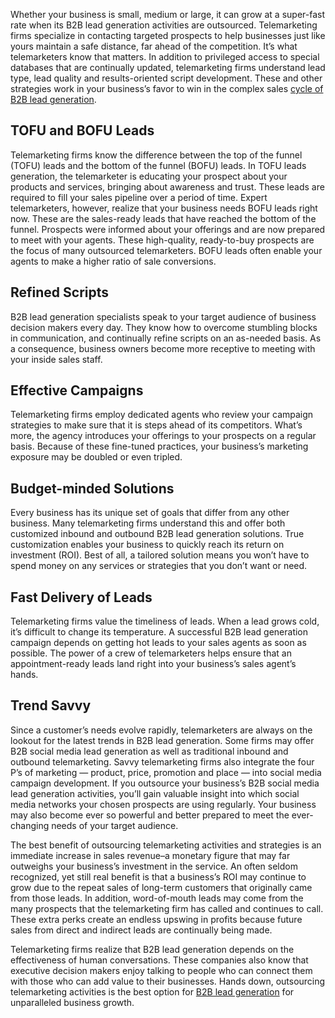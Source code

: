 Whether your business is small, medium or large, it can grow at a super-fast rate when its B2B lead generation activities are outsourced. Telemarketing firms specialize in contacting targeted prospects to help businesses just like yours maintain a safe distance, far ahead of the competition. It’s what telemarketers know that matters. In addition to privileged access to special databases that are continually updated, telemarketing firms understand lead type, lead quality and results-oriented script development. These and other strategies work in your business’s favor to win in the complex sales [cycle of B2B lead generation]( https://playbook.man.digital).

## TOFU and BOFU Leads

Telemarketing firms know the difference between the top of the funnel (TOFU) leads and the bottom of the funnel (BOFU) leads. In TOFU leads generation, the telemarketer is educating your prospect about your products and services, bringing about awareness and trust. These leads are required to fill your sales pipeline over a period of time.
Expert telemarketers, however, realize that your business needs BOFU leads right now. These are the sales-ready leads that have reached the bottom of the funnel. Prospects were informed about your offerings and are now prepared to meet with your agents. These high-quality, ready-to-buy prospects are the focus of many outsourced telemarketers. BOFU leads often enable your agents to make a higher ratio of sale conversions.

## Refined Scripts

B2B lead generation specialists speak to your target audience of business decision makers every day. They know how to overcome stumbling blocks in communication, and continually refine scripts on an as-needed basis. As a consequence, business owners become more receptive to meeting with your inside sales staff.

## Effective Campaigns

Telemarketing firms employ dedicated agents who review your campaign strategies to make sure that it is steps ahead of its competitors. What’s more, the agency introduces your offerings to your prospects on a regular basis. Because of these fine-tuned practices, your business’s marketing exposure may be doubled or even tripled.

## Budget-minded Solutions

Every business has its unique set of goals that differ from any other business. Many telemarketing firms understand this and offer both customized inbound and outbound B2B lead generation solutions. True customization enables your business to quickly reach its return on investment (ROI). Best of all, a tailored solution means you won’t have to spend money on any services or strategies that you don’t want or need.

## Fast Delivery of Leads

Telemarketing firms value the timeliness of leads. When a lead grows cold, it’s difficult to change its temperature. A successful B2B lead generation campaign depends on getting hot leads to your sales agents as soon as possible. The power of a crew of telemarketers helps ensure that an appointment-ready leads land right into your business’s sales agent’s hands.

## Trend Savvy

Since a customer’s needs evolve rapidly, telemarketers are always on the lookout for the latest trends in B2B lead generation. Some firms may offer B2B social media lead generation as well as traditional inbound and outbound telemarketing. Savvy telemarketing firms also integrate the four P’s of marketing — product, price, promotion and place — into social media campaign development. If you outsource your business’s B2B social media lead generation activities, you’ll gain valuable insight into which social media networks your chosen prospects are using regularly. Your business may also become ever so powerful and better prepared to meet the ever-changing needs of your target audience.

The best benefit of outsourcing telemarketing activities and strategies is an immediate increase in sales revenue–a monetary figure that may far outweighs your business’s investment in the service. An often seldom recognized, yet still real benefit is that a business’s ROI may continue to grow due to the repeat sales of long-term customers that originally came from those leads. In addition, word-of-mouth leads may come from the many prospects that the telemarketing firm has called and continues to call. These extra perks create an endless upswing in profits because future sales from direct and indirect leads are continually being made.

Telemarketing firms realize that B2B lead generation depends on the effectiveness of human conversations. These companies also know that executive decision makers enjoy talking to people who can connect them with those who can add value to their businesses. Hands down, outsourcing telemarketing activities is the best option for [B2B lead generation]( https://playbook.man.digital) for unparalleled business growth.
